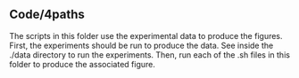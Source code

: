 ## Code/4paths

The scripts in this folder use the experimental data to produce the figures. 
First, the experiments should be run to produce the data. See inside the ./data directory to run the experiments.
Then, run each of the .sh files in this folder to produce the associated figure.

